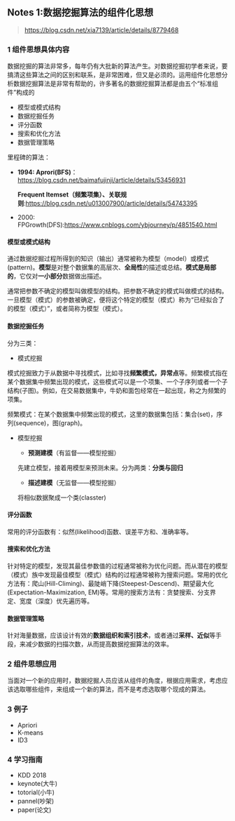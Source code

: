 ## Notes 1:数据挖掘算法的组件化思想

> https://blog.csdn.net/xia7139/article/details/8779468


### 1 组件思想具体内容

数据挖掘的算法非常多，每年仍有大批新的算法产生。对数据挖掘初学者来说，要搞清这些算法之间的区别和联系，是非常困难，但又是必须的。运用组件化思想分析数据挖掘算法是非常有帮助的，许多著名的数据挖掘算法都是由五个“标准组件”构成的

* 模型或模式结构
* 数据挖掘任务
* 评分函数
* 搜索和优化方法
* 数据管理策略

里程碑的算法：

* **1994: Aprori(BFS)**：https://blog.csdn.net/baimafujinji/article/details/53456931

  **Frequent Itemset（频繁项集）、关联规则**:https://blog.csdn.net/u013007900/article/details/54743395

* 2000: FPGrowth(DFS):https://www.cnblogs.com/ybjourney/p/4851540.html

#### 模型或模式结构

通过数据挖掘过程所得到的知识（输出）通常被称为模型（model）或模式(pattern)。**模型**是对整个数据集的高层次、**全局性**的描述或总结。**模式是局部的**，它仅对**一小部分**数据做出描述。

通常把参数不确定的模型叫做模型的结构。把参数不确定的模式叫做模式的结构。一旦模型（模式）的参数被确定，便将这个特定的模型（模式）称为“已经拟合了的模型（模式）”，或者简称为模型（模式）。

#### 数据挖掘任务

分为三类：

* 模式挖掘

模式挖掘致力于从数据中寻找模式，比如寻找**频繁模式，异常点**等。频繁模式指在某个数据集中频繁出现的模式，这些模式可以是一个项集、一个子序列或者一个子结构(子图)。例如，在交易数据集中，牛奶和面包经常在一起出现，称之为频繁的项集。

频繁模式：在某个数据集中频繁出现的模式，这里的数据集包括：集合(set)，序列(sequence)，图(graph)。

* 模型挖掘
	
	* **预测建模**（有监督——模型挖掘）

	先建立模型，接着用模型来预测未来。分为两类：**分类与回归**

	* **描述建模**（无监督——模型挖掘）

	将相似数据聚成一个类(classter)

#### 评分函数

常用的评分函数有：似然(likelihood)函数、误差平方和、准确率等。

#### 搜索和优化方法

针对特定的模型，发现其最佳参数值的过程通常被称为优化问题。而从潜在的模型（模式）族中发现最佳模型（模式）结构的过程通常被称为搜索问题。常用的优化方法有：爬山(Hill-Climing)、最陡峭下降(Steepest-Descend)、期望最大化(Expectation-Maximization, EM)等。常用的搜索方法有：贪婪搜索、分支界定、宽度（深度）优先遍历等。

#### 数据管理策略

针对海量数据，应该设计有效的**数据组织和索引技术**，或者通过**采样、近似**等手段，来减少数据的扫描次数，从而提高数据挖掘算法的效率。

### 2 组件思想应用

当面对一个新的应用时，数据挖掘人员应该从组件的角度，根据应用需求，考虑应该选取哪些组件，来组成一个新的算法，而不是考虑选取哪个现成的算法。

### 3 例子

* Apriori
* K-means
* ID3

### 4 学习指南

* KDD 2018
* keynote(大牛)
* totorial(小牛)
* pannel(吵架)
* paper(论文)














